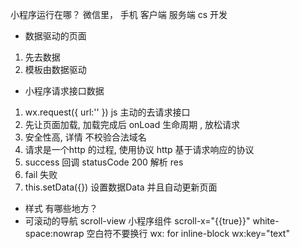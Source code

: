 小程序运行在哪？
 微信里， 手机  客户端  服务端 cs 开发

- 数据驱动的页面
 1. 先去数据
 2. 模板由数据驱动 
 - 小程序请求接口数据
 1. wx.request({
     url:''
 }) js 主动的去请求接口
 2. 先让页面加载, 加载完成后
    onLoad 生命周期 , 放松请求
 3. 安全性高, 详情 不校验合法域名
 4. 请求是一个http 的过程, 使用协议 http
    基于请求响应的协议
 5.  success 回调 statusCode 200
    解析 res
 6. fail  失败
 7. this.setData({})
    设置数据Data 并且自动更新页面 

- 样式 有哪些地方？
- 可滚动的导航 
    scroll-view 小程序组件  scroll-x="{{true}}"
    white-space:nowrap  空白符不要换行
    wx: for inline-block wx:key="text"